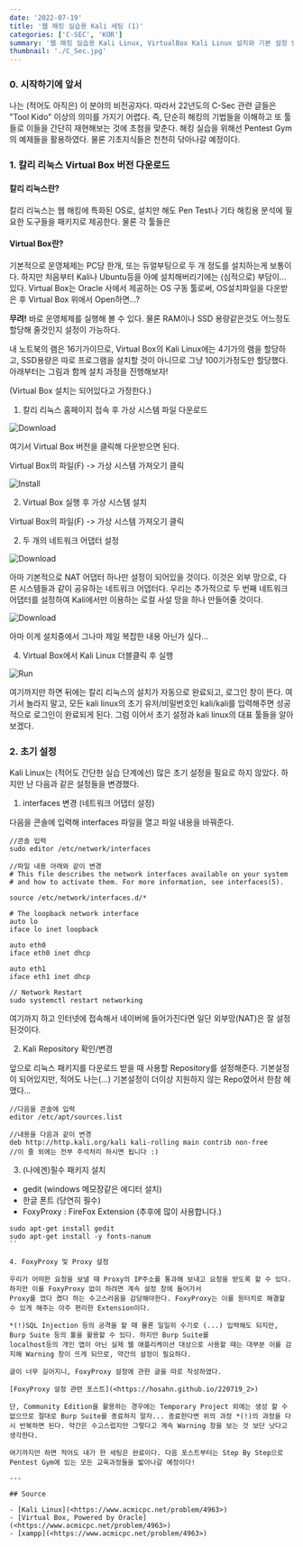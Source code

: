 ```yaml
---
date: '2022-07-19'
title: '웹 해킹 실습용 Kali 세팅 (1)'
categories: ['C-SEC', 'KOR']
summary: '웹 해킹 실습용 Kali Linux, VirtualBox Kali Linux 설치와 기본 설정 변경, 필수 라이브러리 설치까지 다뤄봅니다.'
thumbnail: './C_Sec.jpg'
---
```


### 0. 시작하기에 앞서

나는 (적어도 아직은) 이 분야의 비전공자다. 따라서 22년도의 C-Sec 관련 글들은
"Tool Kido" 이상의 의미를 가지기 어렵다. 즉, 단순히 해킹의 기법들을 이해하고 또 툴들로 이들을 간단히 재현해보는 것에
초첨을 맞춘다. 해킹 실습을 위해선 Pentest Gym의 예제들을 활용하였다. 물론 기초지식들은 천천히 닦아나갈 예정이다.

### 1. 칼리 리눅스 Virtual Box 버전 다운로드

#### 칼리 리눅스란?

칼리 리눅스는 웹 해킹에 특화된 OS로, 설치만 해도 Pen Test나 기타 해킹용 분석에 필요한 도구들을
패키지로 제공한다. 물론 각 툴들은 

#### Virtual Box란?

기본적으로 운영체제는 PC당 한개, 또는 듀얼부팅으로 두 개 정도를 설치하는게 보통이다. 하지만
처음부터 Kali나 Ubuntu등을 아예 설치해버리기에는 (심적으로) 부담이... 있다. Virtual Box는 
Oracle 사에서 제공하는 OS 구동 툴로써, OS설치파일을 다운받은 후 Virtual Box 위에서 Open하면...?

**무려!** 바로 운영체제를 실행해 볼 수 있다. 물론 RAM이나 SSD 용량같은것도 어느정도 할당해 줄것인지 설정이 가능하다.

내 노트북의 램은 16기가이므로, Virtual Box의 Kali Linux에는 4기가의 램을 할당하고, SSD용량은 따로 프로그램을 설치할 것이 아니므로
그냥 100기가정도만 할당했다. 아래부터는 그림과 함께 설치 과정을 진행해보자!

(Virtual Box 설치는 되어있다고 가정한다.)

1. 칼리 리눅스 홈페이지 접속 후 가상 시스템 파일 다운로드

![Download](../contentImages/KaliDown.png)

여기서 Virtual Box 버전을 클릭해 다운받으면 된다.

Virtual Box의 파일(F) -> 가상 시스템 가져오기 클릭

![Install](../contentImages/KaliRun.png)

2. Virtual Box 실행 후 가상 시스템 설치
 
Virtual Box의 파일(F) -> 가상 시스템 가져오기 클릭

2. 두 개의 네트워크 어댑터 설정

![Download](../contentImages/Net1.png)

아마 기본적으로 NAT 어댑터 하나만 설정이 되어있을 것이다. 이것은 외부 망으로, 다른 시스템들과 같이 공유하는 네트워크 어뎁터다.
우리는 추가적으로 두 번째 네트워크 어댑터를 설정하여 Kali에서만 이용하는 로컬 사설 망을 하나 만들어줄 것이다.

![Download](../contentImages/Net2.png)

아마 이게 설치중에서 그나마 제일 복잡한 내용 아닌가 싶다...

4. Virtual Box에서 Kali Linux 더블클릭 후 실행

![Run](../contentImages/KaliRun.png)

여기까지만 하면 뒤에는 칼리 리눅스의 설치가 자동으로 완료되고, 로그인 창이 뜬다. 여기서 놀라지 말고, 모든 kali linux의 초기 유저/비밀번호인
kali/kali를 입력해주면 성공적으로 로그인이 완료되게 된다. 그럼 이어서 초기 설정과 kali linux의 대표 툴들을 알아보겠다.

### 2. 초기 설정

Kali Linux는 (적어도 간단한 실습 단계에선) 많은 초기 설정을 필요로 하지 않았다. 하지만 난 다음과 같은 설정들을 변경했다.

1. interfaces 변경 (네트워크 어댑터 설정)

다음을 콘솔에 입력해 interfaces 파일을 열고 파일 내용을 바꿔준다.

```
//콘솔 입력
sudo editor /etc/network/interfaces

//파일 내용 아래와 같이 변경
# This file describes the network interfaces available on your system
# and how to activate them. For more information, see interfaces(5).

source /etc/network/interfaces.d/*

# The loopback network interface
auto lo
iface lo inet loopback

auto eth0
iface eth0 inet dhcp

auto eth1
iface eth1 inet dhcp

// Network Restart
sudo systemctl restart networking

```

여기까지 하고 인터넷에 접속해서 네이버에 들어가진다면 일단 외부망(NAT)은 잘 설정된것이다.

2. Kali Repository 확인/변경

앞으로 리눅스 패키지를 다운로드 받을 때 사용할 Repository를 설정해준다. 기본설정이 되어있지만, 적어도 나는(...) 기본설정이 더이상 지원하지 않는
Repo였어서 한참 헤맸다...

```
//다음을 콘솔에 입력
editor /etc/apt/sources.list

//내용을 다음과 같이 변경
deb http://http.kali.org/kali kali-rolling main contrib non-free
//이 줄 외에는 전부 주석처리 하시면 됩니다 :)
```
3. (나에겐)필수 패키지 설치

- gedit (windows 메모장같은 에디터 설치)
- 한글 폰트 (당연히 필수)
- FoxyProxy : FireFox Extension (추후에 많이 사용합니다.)

```
sudo apt-get install gedit
sudo apt-get install -y fonts-nanum
``

4. FoxyProxy 및 Proxy 설정

우리가 어떠한 요청을 보낼 때 Proxy의 IP주소를 통과해 보내고 요청을 받도록 할 수 있다. 하지만 이를 FoxyProxy 없이 하려면 계속 설정 창에 들어가서
Proxy를 껐다 켰다 하는 수고스러움을 감당해야한다. FoxyProxy는 이를 원터치로 해결할 수 있게 해주는 아주 편리한 Extension이다.

*(!)SQL Injection 등의 공격을 할 때 물론 일일히 수기로 (...) 입력해도 되지만, Burp Suite 등의 툴을 활용할 수 있다. 하지만 Burp Suite를 
localhost등의 개인 앱이 아닌 실제 웹 애플리케이션 대상으로 사용할 때는 대부분 이를 감지해 Warning 창이 뜨게 되므로, 약간의 설정이 필요하다.

글이 너무 길어지니, FoxyProxy 설정에 관한 글을 따로 작성하였다.

[FoxyProxy 설정 관련 포스트](<https://hosahn.github.io/220719_2>)

단, Community Edition을 활용하는 경우에는 Temporary Project 외에는 생성 할 수 없으므로 절대로 Burp Suite를 종료하지 말자... 종료한다면 위의 과정 *(!)의 과정을 다시 반복하면 된다. 약간은 수고스럽지만 그렇다고 계속 Warning 창을 보는 것 보단 낫다고 생각한다.

여기까지만 하면 적어도 내가 한 세팅은 완료이다. 다음 포스트부터는 Step By Step으로 Pentest Gym에 있는 모든 교육과정들을 밟아나갈 예정이다!

---

## Source

- [Kali Linux](<https://www.acmicpc.net/problem/4963>)
- [Virtual Box, Powered by Oracle](<https://www.acmicpc.net/problem/4963>)
- [xampp](<https://www.acmicpc.net/problem/4963>)

